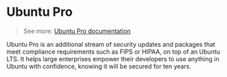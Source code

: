 # Ubuntu Pro

> See more: [Ubuntu Pro documentation](https://discourse.ubuntu.com/t/ubuntu-pro-faq/34042)

Ubuntu Pro is an additional stream of security updates and packages that meet
compliance requirements such as FIPS or HIPAA, on top of an Ubuntu LTS. It helps
large enterprises empower their developers to use anything in Ubuntu with
confidence, knowing it will be secured for ten years.
